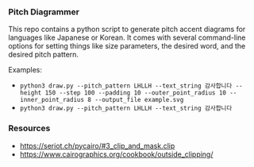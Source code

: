 ### Pitch Diagrammer

This repo contains a python script to generate pitch accent diagrams for languages like Japanese or Korean.  It comes with several command-line options for setting things like size parameters, the desired word, and the desired pitch pattern.

Examples: 
- `python3 draw.py --pitch_pattern LHLLH --text_string 감사합니다 --height 150 --step 100 --padding 10 --outer_point_radius 10 --inner_point_radius 8 --output_file example.svg`
- `python3 draw.py --pitch_pattern LHLLH --text_string 감사합니다`

### Resources
- https://seriot.ch/pycairo/#3_clip_and_mask.clip
- https://www.cairographics.org/cookbook/outside_clipping/

